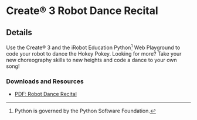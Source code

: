 # Create® 3 Robot Dance Recital
## Details
Use the Create® 3 and the iRobot Education Python[^1] Web Playground to code your robot to dance the Hokey Pokey. Looking for more? Take your new choreography skills to new heights and code a dance to your own song!

### Downloads and Resources
* [PDF: Robot Dance Recital](./Create3-Robot_Dance_Recital.pdf)

[^1]: Python is governed by the Python Software Foundation.
[^2]: All trademarks mentioned are the property of their respective owners.
